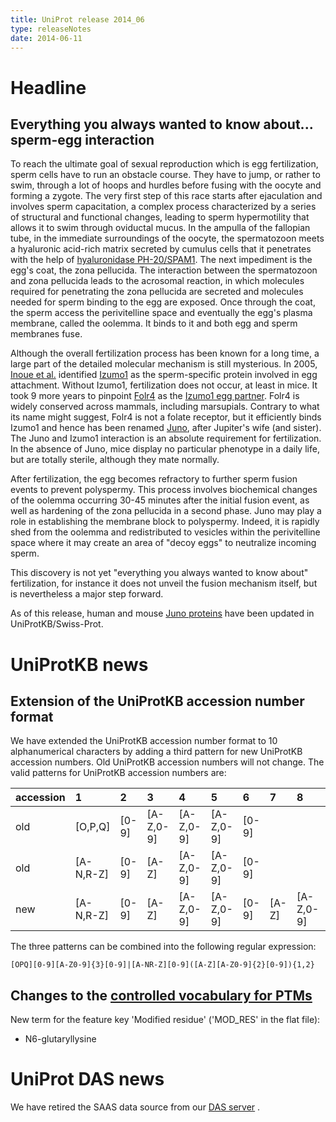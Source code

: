 ```yaml
---
title: UniProt release 2014_06
type: releaseNotes
date: 2014-06-11
---
```


# Headline

## Everything you always wanted to know about... sperm-egg interaction

To reach the ultimate goal of sexual reproduction which is egg fertilization, sperm cells have to run an obstacle course. They have to jump, or rather to swim, through a lot of hoops and hurdles before fusing with the oocyte and forming a zygote. The very first step of this race starts after ejaculation and involves sperm capacitation, a complex process characterized by a series of structural and functional changes, leading to sperm hypermotility that allows it to swim through oviductal mucus. In the ampulla of the fallopian tube, in the immediate surroundings of the oocyte, the spermatozoon meets a hyaluronic acid-rich matrix secreted by cumulus cells that it penetrates with the help of [hyaluronidase PH-20/SPAM1](<https://www.uniprot.org/uniprotkb?query=(gene:SPAM1)+AND+reviewed:true>). The next impediment is the egg's coat, the zona pellucida. The interaction between the spermatozoon and zona pellucida leads to the acrosomal reaction, in which molecules required for penetrating the zona pellucida are secreted and molecules needed for sperm binding to the egg are exposed. Once through the coat, the sperm access the perivitelline space and eventually the egg's plasma membrane, called the oolemma. It binds to it and both egg and sperm membranes fuse.

Although the overall fertilization process has been known for a long time, a large part of the detailed molecular mechanism is still mysterious. In 2005, [Inoue et al.](http://www.ncbi.nlm.nih.gov/pubmed/15759005) identified [Izumo1](<https://www.uniprot.org/uniprotkb?query=(gene:IZUMO1)+AND+reviewed:true>) as the sperm-specific protein involved in egg attachment. Without Izumo1, fertilization does not occur, at least in mice. It took 9 more years to pinpoint [Folr4](<https://www.uniprot.org/uniprotkb?query=(gene:FOLR4)+AND+reviewed:true>) as the [Izumo1 egg partner](http://www.ncbi.nlm.nih.gov/pubmed/24739963). Folr4 is widely conserved across mammals, including marsupials. Contrary to what its name might suggest, Folr4 is not a folate receptor, but it efficiently binds Izumo1 and hence has been renamed [Juno](http://en.wikipedia.org/wiki/Juno_%28mythology%29), after Jupiter's wife (and sister). The Juno and Izumo1 interaction is an absolute requirement for fertilization. In the absence of Juno, mice display no particular phenotype in a daily life, but are totally sterile, although they mate normally.

After fertilization, the egg becomes refractory to further sperm fusion events to prevent polyspermy. This process involves biochemical changes of the oolemma occurring 30-45 minutes after the initial fusion event, as well as hardening of the zona pellucida in a second phase. Juno may play a role in establishing the membrane block to polyspermy. Indeed, it is rapidly shed from the oolemma and redistributed to vesicles within the perivitelline space where it may create an area of "decoy eggs" to neutralize incoming sperm.

This discovery is not yet "everything you always wanted to know about" fertilization, for instance it does not unveil the fusion mechanism itself, but is nevertheless a major step forward.

As of this release, human and mouse [Juno proteins](https://www.uniprot.org/uniprotkb?query=gene:Folr4+and+reviewed:true) have been updated in UniProtKB/Swiss-Prot.

# UniProtKB news

## Extension of the UniProtKB accession number format

We have extended the UniProtKB accession number format to 10 alphanumerical characters by adding a third pattern for new UniProtKB accession numbers. Old UniProtKB accession numbers will not change. The valid patterns for UniProtKB accession numbers are:

| accession | 1           | 2       | 3           | 4           | 5           | 6       | 7       | 8           | 9           | 10      |
| :-------- | :---------- | :------ | :---------- | :---------- | :---------- | :------ | :------ | :---------- | :---------- | :------ |
| old       | \[O,P,Q\]   | \[0-9\] | \[A-Z,0-9\] | \[A-Z,0-9\] | \[A-Z,0-9\] | \[0-9\] |         |             |             |         |
| old       | \[A-N,R-Z\] | \[0-9\] | \[A-Z\]     | \[A-Z,0-9\] | \[A-Z,0-9\] | \[0-9\] |         |             |             |         |
| new       | \[A-N,R-Z\] | \[0-9\] | \[A-Z\]     | \[A-Z,0-9\] | \[A-Z,0-9\] | \[0-9\] | \[A-Z\] | \[A-Z,0-9\] | \[A-Z,0-9\] | \[0-9\] |

The three patterns can be combined into the following regular expression:

    [OPQ][0-9][A-Z0-9]{3}[0-9]|[A-NR-Z][0-9]([A-Z][A-Z0-9]{2}[0-9]){1,2}

## Changes to the [controlled vocabulary for PTMs](https://ftp.uniprot.org/pub/databases/uniprot/current_release/knowledgebase/complete/docs/ptmlist)

New term for the feature key 'Modified residue' ('MOD_RES' in the flat file):

- N6-glutaryllysine

# UniProt DAS news

We have retired the SAAS data source from our [DAS server](http://www.ebi.ac.uk/uniprot-das) .
